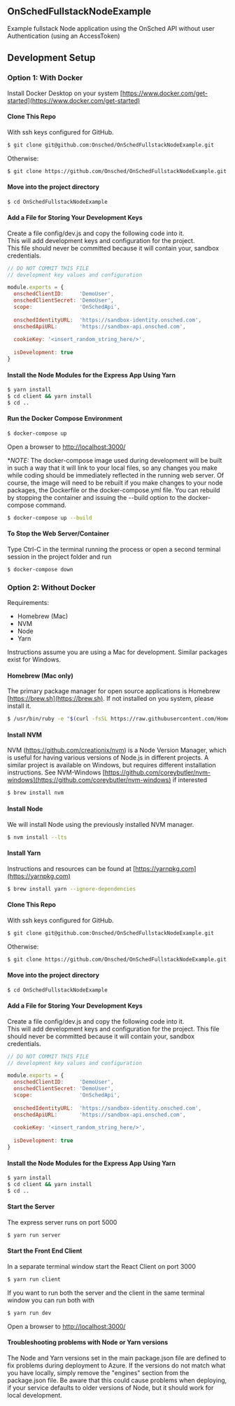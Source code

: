 OnSchedFullstackNodeExample
-----

Example fullstack Node application using the OnSched API without user Authentication (using an AccessToken)

## Development Setup

### Option 1: With Docker
Install Docker Desktop on your system [https://www.docker.com/get-started](https://www.docker.com/get-started)

#### Clone This Repo
With ssh keys configured for GitHub.

```bash 
$ git clone git@github.com:Onsched/OnSchedFullstackNodeExample.git 
```

Otherwise:
```bash
$ git clone https://github.com/Onsched/OnSchedFullstackNodeExample.git
```

#### Move into the project directory
```bash
$ cd OnSchedFullstackNodeExample
```

#### Add a File for Storing Your Development Keys
Create a file config/dev.js and copy the following code into it.  
This will add development keys and configuration for the project.  
This file should never be committed because it will contain your,
sandbox credentials.

```js
// DO NOT COMMIT THIS FILE
// development key values and configuration

module.exports = {
  onschedClientID:     'DemoUser',
  onschedClientSecret: 'DemoUser',
  scope:               'OnSchedApi',
                  
  onschedIdentityURL:  'https://sandbox-identity.onsched.com',
  onschedApiURL:       'https://sandbox-api.onsched.com',
                  
  cookieKey: '<insert_random_string_here/>',
                  
  isDevelopment: true
}

```

#### Install the Node Modules for the Express App Using Yarn
```bash
$ yarn install
$ cd client && yarn install
$ cd ..
```

#### Run the Docker Compose Environment
```bash
$ docker-compose up
```

Open a browser to [http://localhost:3000/](http://localhost:3000)

**NOTE:* The docker-compose image used during development will be built 
in such a way that it will link to your local files, so any changes 
you make while coding should be immediately reflected in the running 
web server.  Of course, the image will need to be rebuilt if you make
changes to your node packages, the Dockerfile or the docker-compose.yml
file.  You can rebuild by stopping the container and issuing 
the --build option to the docker-compose command.

```bash
$ docker-compose up --build
```

#### To Stop the Web Server/Container
Type Ctrl-C in the terminal running the process or open a second 
terminal session in the project folder and run

```bash
$ docker-compose down
```

### Option 2: Without Docker
Requirements:
- Homebrew (Mac)
- NVM
- Node
- Yarn

Instructions assume you are using a Mac for development. 
Similar packages exist for Windows.

#### Homebrew (Mac only)
The primary package manager for open source applications is 
Homebrew [https://brew.sh](https://brew.sh).  If not installed on you system, 
please install it.

```bash
$ /usr/bin/ruby -e "$(curl -fsSL https://raw.githubusercontent.com/Homebrew/install/master/install)"
```

#### Install NVM
NVM (https://github.com/creationix/nvm) is a Node Version 
Manager, which is useful for having various versions of 
Node.js in different projects.  A similar project is 
available on Windows, but requires different installation 
instructions.  See NVM-Windows 
[https://github.com/coreybutler/nvm-windows](https://github.com/coreybutler/nvm-windows) if interested

```bash
$ brew install nvm
```

#### Install Node
We will install Node using the previously installed NVM manager.

```bash
$ nvm install --lts
```

#### Install Yarn 
Instructions and resources can be found at [https://yarnpkg.com](https://yarnpkg.com)

```bash
$ brew install yarn --ignore-dependencies
```

#### Clone This Repo
With ssh keys configured for GitHub.

```bash 
$ git clone git@github.com:Onsched/OnSchedFullstackNodeExample.git 
```

Otherwise:
```bash
$ git clone https://github.com/Onsched/OnSchedFullstackNodeExample.git
```

#### Move into the project directory
```bash
$ cd OnSchedFullstackNodeExample
```

#### Add a File for Storing Your Development Keys
Create a file config/dev.js and copy the following code into it.  
This will add development keys and configuration for the project. 
This file should never be committed because it will contain your,
sandbox credentials.

```js
// DO NOT COMMIT THIS FILE
// development key values and configuration

module.exports = {
  onschedClientID:     'DemoUser',
  onschedClientSecret: 'DemoUser',
  scope:               'OnSchedApi',
                  
  onschedIdentityURL:  'https://sandbox-identity.onsched.com',
  onschedApiURL:       'https://sandbox-api.onsched.com',
                  
  cookieKey: '<insert_random_string_here/>',
                  
  isDevelopment: true
}

```

#### Install the Node Modules for the Express App Using Yarn
```bash
$ yarn install
$ cd client && yarn install
$ cd ..
```

#### Start the Server
The express server runs on port 5000

```bash
$ yarn run server
```

#### Start the Front End Client
In a separate terminal window start the React Client on port 3000

```bash
$ yarn run client
```

If you want to run both the server and the client in the same 
terminal window you can run both with 

```bash 
$ yarn run dev
```

Open a browser to [http://localhost:3000/](http://localhost:3000)

#### Troubleshooting problems with Node or Yarn versions
The Node and Yarn versions set in the main package.json file are 
defined to fix problems during deployment to Azure.  If the 
versions do not match what you have locally, simply remove the
"engines" section from the package.json file.  Be aware that this
could cause problems when deploying, if your service defaults to
older versions of Node, but it should work for local development.
